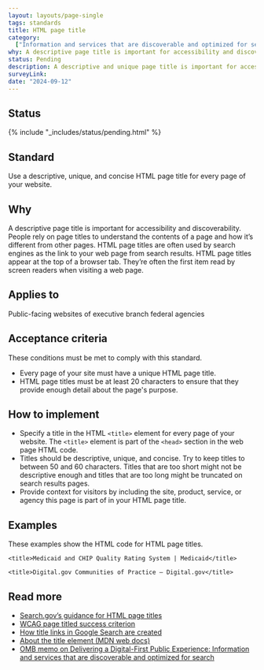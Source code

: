 ```yaml
---
layout: layouts/page-single
tags: standards
title: HTML page title
category:
  ["Information and services that are discoverable and optimized for search"]
why: A descriptive page title is important for accessibility and discoverability.
status: Pending
description: A descriptive and unique page title is important for accessibility and discoverability. Learn how to create quality HTML page titles for your federal government site.
surveyLink: 
date: "2024-09-12"
---
```


## Status

{% include "_includes/status/pending.html" %}

## Standard

Use a descriptive, unique, and concise HTML page title for every page of your website.

## Why

A descriptive page title is important for accessibility and discoverability. People rely on page titles to understand the contents of a page and how it’s different from other pages. HTML page titles are often used by search engines as the link to your web page from search results. HTML page titles appear at the top of a browser tab. They’re often the first item read by screen readers when visiting a web page. 

## Applies to

Public-facing websites of executive branch federal agencies

## Acceptance criteria

These conditions must be met to comply with this standard.

- Every page of your site must have a unique HTML page title.
- HTML page titles must be at least 20 characters to ensure that they provide enough detail about the page's purpose.


## How to implement

- Specify a title in the HTML `<title>` element for every page of your website. The `<title>` element is part of the `<head>` section in the web page HTML code.
- Titles should be descriptive, unique, and concise. Try to keep titles to between 50 and 60 characters. Titles that are too short might not be descriptive enough and titles that are too long might be truncated on search results pages.
- Provide context for visitors by including the site, product, service, or agency this page is part of in your HTML page title.

## Examples

These examples show the HTML code for HTML page titles.

`<title>Medicaid and CHIP Quality Rating System | Medicaid</title>`

`<title>Digital.gov Communities of Practice – Digital.gov</title>`

## Read more

- [Search.gov’s guidance for HTML page titles](https://search.gov/indexing/metadata.html#title)
- [WCAG page titled success criterion](https://www.w3.org/WAI/WCAG21/Understanding/page-titled.html)
- [How title links in Google Search are created](https://developers.google.com/search/docs/appearance/title-link#how-title-links-in-google-search-are-created)
- [About the title element (MDN web docs)](https://developer.mozilla.org/en-US/docs/Web/HTML/Element/title)
- [OMB memo on Delivering a Digital-First Public Experience: Information and services that are discoverable and optimized for search](https://www.whitehouse.gov/omb/management/ofcio/delivering-a-digital-first-public-experience/#IIIA:~:text=4.%20Information%20and%20Services%20That%20Are%20Discoverable%20and%20Optimized%20for%20Search) 

